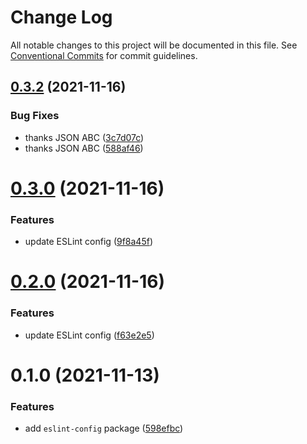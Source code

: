 # Change Log

All notable changes to this project will be documented in this file.
See [Conventional Commits](https://conventionalcommits.org) for commit guidelines.

## [0.3.2](https://github.com/AkuaLabs/utilities/compare/@akualabs/eslint-config@0.3.0...@akualabs/eslint-config@0.3.2) (2021-11-16)


### Bug Fixes

* thanks JSON ABC ([3c7d07c](https://github.com/AkuaLabs/utilities/commit/3c7d07cfe4bbdac912f5dc3556c54af9d2ab66d5))
* thanks JSON ABC ([588af46](https://github.com/AkuaLabs/utilities/commit/588af46b419e3ea13dd558dbdb2fdd73e458ff6f))





# [0.3.0](https://github.com/AkuaLabs/utilities/compare/@akualabs/eslint-config@0.2.0...@akualabs/eslint-config@0.3.0) (2021-11-16)


### Features

* update ESLint config ([9f8a45f](https://github.com/AkuaLabs/utilities/commit/9f8a45fee68e0ef1dca85d63fd46f32425acea9a))





# [0.2.0](https://github.com/AkuaLabs/utilities/compare/@akualabs/eslint-config@0.1.0...@akualabs/eslint-config@0.2.0) (2021-11-16)


### Features

* update ESLint config ([f63e2e5](https://github.com/AkuaLabs/utilities/commit/f63e2e56821254bff74e4ad38058dcf7fdf7f186))





# 0.1.0 (2021-11-13)


### Features

* add `eslint-config` package ([598efbc](https://github.com/AkuaLabs/utilities/commit/598efbc0a804ef3c617e0e6cba3be1723d7d425b))
